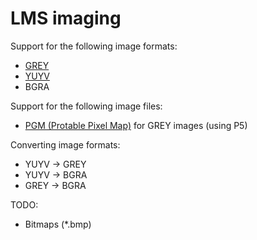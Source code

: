 # LMS imaging

Support for the following image formats:
- [GREY](http://linuxtv.org/downloads/v4l-dvb-apis/V4L2-PIX-FMT-GREY.html)
- [YUYV](http://linuxtv.org/downloads/v4l-dvb-apis/V4L2-PIX-FMT-YUYV.html)
- BGRA

Support for the following image files:
- [PGM (Protable Pixel Map)](http://en.wikipedia.org/wiki/Netpbm_format) for GREY images (using P5)

Converting image formats:
- YUYV -> GREY
- YUYV -> BGRA
- GREY -> BGRA

TODO:
- Bitmaps (*.bmp)
